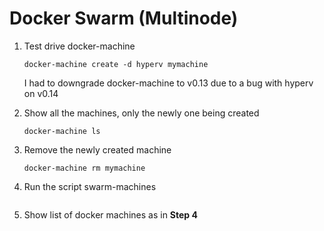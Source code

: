 # Docker Swarm (Multinode)

1. Test drive docker-machine

    ```docker-machine create -d hyperv mymachine```

    I had to downgrade docker-machine to v0.13 due to a bug with hyperv on v0.14

2. Show all the machines, only the newly one being created

    ```docker-machine ls```

3. Remove the newly created machine

   ```docker-machine rm mymachine```

4. Run the script swarm-machines

    ```./swarm-machines.sh

5. Show list of docker machines as in **Step 4**


